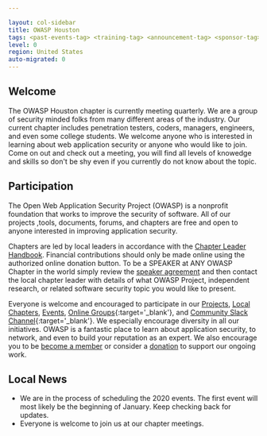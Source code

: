 ```yaml
---

layout: col-sidebar
title: OWASP Houston
tags: <past-events-tag> <training-tag> <announcement-tag> <sponsor-tag>
level: 0
region: United States
auto-migrated: 0
---
```

## Welcome
The OWASP Houston chapter is currently meeting quarterly.  We are a group of security minded folks from many different areas of the industry.  Our current chapter includes penetration testers, coders, managers, engineers, and even some college students.  We welcome anyone who is interested in learning about web application security or anyone who would like to join.  Come on out and check out a meeting, you will find all levels of knowedge and skills so don't be shy even if you currently do not know about the topic.

## Participation
The Open Web Application Security Project (OWASP) is a nonprofit foundation that works to improve the security of software. All of our projects ,tools, documents, forums, and chapters are free and open to anyone interested in improving application security. 

Chapters are led by local leaders in accordance with the [Chapter Leader Handbook](/www-policy/rules-of-procedure/chapter-handbook). Financial contributions should only be made online using the authorized online donation button. To be a SPEAKER at ANY OWASP Chapter in the world simply review the [speaker agreement](/www-policy/speaker-agreement) and then contact the local chapter leader with details of what OWASP Project, independent research, or related software security topic you would like to present.

Everyone is welcome and encouraged to participate in our [Projects](/projects), [Local Chapters](/chapters), [Events](/events), [Online Groups](https://groups.google.com/a/owasp.com/){:target='_blank'}, and [Community Slack Channel](https://owasp.slack.com/){:target='_blank'}. We especially encourage diversity in all our initiatives. OWASP is a fantastic place to learn about application security, to network, and even to build your reputation as an expert. We also encourage you to be [become a member](/membership) or consider a [donation](/donate) to support our ongoing work.

## Local News
- We are in the process of scheduling the 2020 events.  The first event will most likely be the beginning of January.  Keep checking back for updates.
- Everyone is welcome to join us at our chapter meetings.



